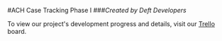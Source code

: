 #ACH Case Tracking Phase I
###*Created by Deft Developers*

To view our project's development progress and details, visit our [Trello](https://trello.com/b/DrHS7Cz5/cs-451-project) board.
